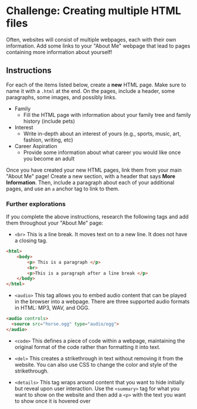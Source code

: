 # Challenge: Creating multiple HTML files
Often, websites will consist of multiple webpages, each with their own information. Add some links to your "About Me" webpage that lead to pages containing more information about yourself!

## Instructions
For each of the items listed below, create a **new** HTML page. Make sure to name it with a `.html` at the end. On the pages, include a header, some paragraphs, some images, and possibly links.

- Family
    - Fill the HTML page with information about your family tree and family history (include pets)
- Interest
    - Write in-depth about an interest of yours (e.g., sports, music, art, fashion, writing, etc)
- Career Aspiration
    - Provide some information about what career you would like once you become an adult

Once you have created your new HTML pages, link them from your main "About Me" page! Create a new section, with a header that says **More Information**. Then, include a paragraph about each of your additional pages, and use an `a` anchor tag to link to them.

### Further explorations
If you complete the above instructions, research the following tags and add them throughout your "About Me" page:
- `<br>`  This is a line break. It moves text on to a new line. It does not have a closing tag. 

```html
<html>
    <body>
        <p> This is a paragraph </p>
        <br>
        <p>This is a paragraph after a line break </p>
    </body>
</html>
```

- `<audio>`   This tag allows you to embed audio content that can be played in the browser into a webpage. There are three supported audio formats in HTML: MP3, WAV, and OGG. 

```html
<audio controls>
  <source src="horse.ogg" type="audio/ogg">
</audio>
``` 

- `<code>`  This defines a piece of code within a webpage, maintaining the original format of the code rather than formatting it into text. 

- `<del>`  This creates a strikethrough in text without removing it from the website. You can also use CSS to change the color and style of the strikethrough.

- `<details>`  This tag wraps around content that you want to hide initially but reveal upon user interaction. Use the `<summary>` tag for what you want to show on the website and then add a `<p>` with the text you want to show once it is hovered over
